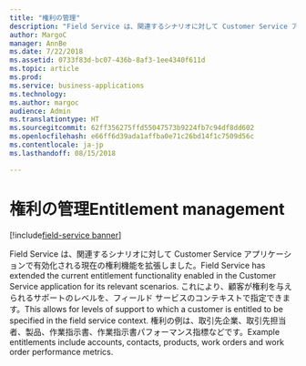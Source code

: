 ```yaml
---
title: "権利の管理"
description: "Field Service は、関連するシナリオに対して Customer Service アプリケーションで有効化される現在の権利機能を拡張しました。"
author: MargoC
manager: AnnBe
ms.date: 7/22/2018
ms.assetid: 0733f83d-bc07-436b-8af3-1ee4340f611d
ms.topic: article
ms.prod: 
ms.service: business-applications
ms.technology: 
ms.author: margoc
audience: Admin
ms.translationtype: HT
ms.sourcegitcommit: 62ff356275ffd55047573b9224fb7c94df8dd602
ms.openlocfilehash: e66ff6d39ada1affba0e71c26bd14f1c7509d56c
ms.contentlocale: ja-jp
ms.lasthandoff: 08/15/2018

---
```

#  <a name="entitlement-management"></a><span data-ttu-id="e6962-103">権利の管理</span><span class="sxs-lookup"><span data-stu-id="e6962-103">Entitlement management</span></span>

[!include[field-service banner](../../includes/field-service.md)]




<span data-ttu-id="e6962-104">Field Service は、関連するシナリオに対して Customer Service アプリケーションで有効化される現在の権利機能を拡張しました。</span><span class="sxs-lookup"><span data-stu-id="e6962-104">Field Service has extended the current entitlement functionality enabled in the Customer Service application for its relevant scenarios.</span></span> <span data-ttu-id="e6962-105">これにより、顧客が権利を与えられるサポートのレベルを、フィールド サービスのコンテキストで指定できます。</span><span class="sxs-lookup"><span data-stu-id="e6962-105">This allows for levels of support to which a customer is entitled to be specified in the field service context.</span></span> <span data-ttu-id="e6962-106">権利の例は、取引先企業、取引先担当者、製品、作業指示書、作業指示書パフォーマンス指標などです。</span><span class="sxs-lookup"><span data-stu-id="e6962-106">Example entitlements include accounts, contacts, products, work orders and work order performance metrics.</span></span>

